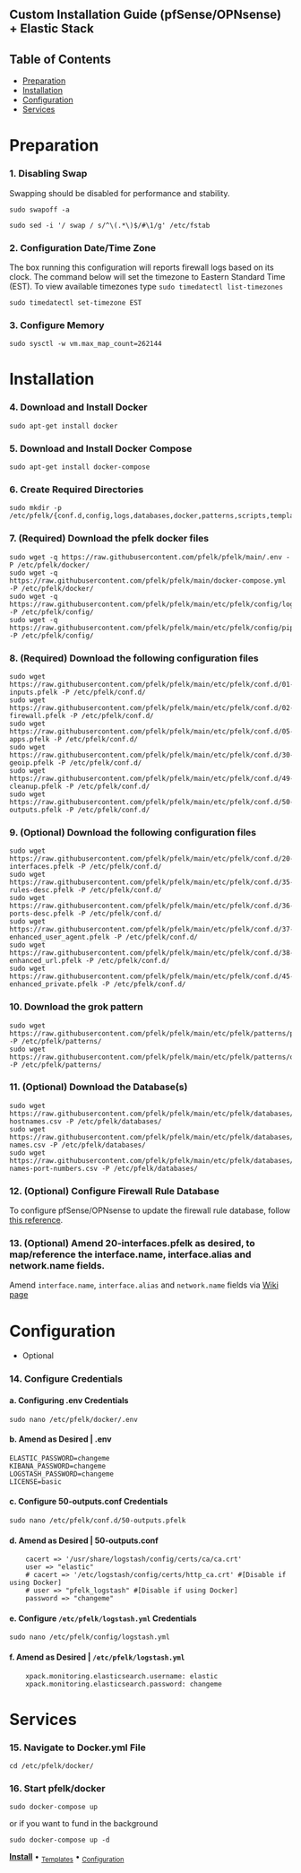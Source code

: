 ## Custom Installation Guide (pfSense/OPNsense) + Elastic Stack 

## Table of Contents

- [Preparation](#preparation)
- [Installation](#installation)
- [Configuration](#configuration)
- [Services](#services)

# Preparation

### 1. Disabling Swap
Swapping should be disabled for performance and stability.
```
sudo swapoff -a
```
```
sudo sed -i '/ swap / s/^\(.*\)$/#\1/g' /etc/fstab
```

### 2. Configuration Date/Time Zone
The box running this configuration will reports firewall logs based on its clock.  The command below will set the timezone to Eastern Standard Time (EST).  To view available timezones type `sudo timedatectl list-timezones`
```
sudo timedatectl set-timezone EST
```

### 3. Configure Memory
```
sudo sysctl -w vm.max_map_count=262144
```

# Installation

### 4. Download and Install Docker
```
sudo apt-get install docker
```
### 5. Download and Install Docker Compose
```
sudo apt-get install docker-compose
```

### 6. Create Required Directories 
```
sudo mkdir -p /etc/pfelk/{conf.d,config,logs,databases,docker,patterns,scripts,templates}
```

### 7. (Required) Download the pfelk docker files
```
sudo wget -q https://raw.githubusercontent.com/pfelk/pfelk/main/.env -P /etc/pfelk/docker/
sudo wget -q https://raw.githubusercontent.com/pfelk/pfelk/main/docker-compose.yml -P /etc/pfelk/docker/
sudo wget -q https://raw.githubusercontent.com/pfelk/pfelk/main/etc/pfelk/config/logstash.yml -P /etc/pfelk/config/
sudo wget -q https://raw.githubusercontent.com/pfelk/pfelk/main/etc/pfelk/config/pipelines.yml -P /etc/pfelk/config/
```

### 8. (Required) Download the following configuration files
```
sudo wget https://raw.githubusercontent.com/pfelk/pfelk/main/etc/pfelk/conf.d/01-inputs.pfelk -P /etc/pfelk/conf.d/
sudo wget https://raw.githubusercontent.com/pfelk/pfelk/main/etc/pfelk/conf.d/02-firewall.pfelk -P /etc/pfelk/conf.d/
sudo wget https://raw.githubusercontent.com/pfelk/pfelk/main/etc/pfelk/conf.d/05-apps.pfelk -P /etc/pfelk/conf.d/
sudo wget https://raw.githubusercontent.com/pfelk/pfelk/main/etc/pfelk/conf.d/30-geoip.pfelk -P /etc/pfelk/conf.d/
sudo wget https://raw.githubusercontent.com/pfelk/pfelk/main/etc/pfelk/conf.d/49-cleanup.pfelk -P /etc/pfelk/conf.d/
sudo wget https://raw.githubusercontent.com/pfelk/pfelk/main/etc/pfelk/conf.d/50-outputs.pfelk -P /etc/pfelk/conf.d/
```

### 9. (Optional) Download the following configuration files
```
sudo wget https://raw.githubusercontent.com/pfelk/pfelk/main/etc/pfelk/conf.d/20-interfaces.pfelk -P /etc/pfelk/conf.d/
sudo wget https://raw.githubusercontent.com/pfelk/pfelk/main/etc/pfelk/conf.d/35-rules-desc.pfelk -P /etc/pfelk/conf.d/
sudo wget https://raw.githubusercontent.com/pfelk/pfelk/main/etc/pfelk/conf.d/36-ports-desc.pfelk -P /etc/pfelk/conf.d/
sudo wget https://raw.githubusercontent.com/pfelk/pfelk/main/etc/pfelk/conf.d/37-enhanced_user_agent.pfelk -P /etc/pfelk/conf.d/
sudo wget https://raw.githubusercontent.com/pfelk/pfelk/main/etc/pfelk/conf.d/38-enhanced_url.pfelk -P /etc/pfelk/conf.d/
sudo wget https://raw.githubusercontent.com/pfelk/pfelk/main/etc/pfelk/conf.d/45-enhanced_private.pfelk -P /etc/pfelk/conf.d/
```

### 10. Download the grok pattern
```
sudo wget https://raw.githubusercontent.com/pfelk/pfelk/main/etc/pfelk/patterns/pfelk.grok -P /etc/pfelk/patterns/
sudo wget https://raw.githubusercontent.com/pfelk/pfelk/main/etc/pfelk/patterns/openvpn.grok -P /etc/pfelk/patterns/
```

### 11. (Optional) Download the Database(s)
```
sudo wget https://raw.githubusercontent.com/pfelk/pfelk/main/etc/pfelk/databases/private-hostnames.csv -P /etc/pfelk/databases/
sudo wget https://raw.githubusercontent.com/pfelk/pfelk/main/etc/pfelk/databases/rule-names.csv -P /etc/pfelk/databases/
sudo wget https://raw.githubusercontent.com/pfelk/pfelk/main/etc/pfelk/databases/service-names-port-numbers.csv -P /etc/pfelk/databases/
```

### 12. (Optional) Configure Firewall Rule Database
To configure pfSense/OPNsense to update the firewall rule database, follow [this reference](https://github.com/pfelk/pfelk/wiki/References:-Rule-Descriptions).

### 13. (Optional) Amend 20-interfaces.pfelk as desired, to map/reference the interface.name, interface.alias and network.name fields. 
Amend `interface.name`, `interface.alias` and `network.name` fields via [Wiki page](https://github.com/pfelk/pfelk/wiki/References:-Customized-Interface-Names)

# Configuration
* Optional

### 14. Configure Credentials

#### a. Configuring .env Credentials
```
sudo nano /etc/pfelk/docker/.env
```
#### b. Amend as Desired | .env
```
ELASTIC_PASSWORD=changeme
KIBANA_PASSWORD=changeme
LOGSTASH_PASSWORD=changeme
LICENSE=basic
```

#### c. Configure 50-outputs.conf Credentials
```
sudo nano /etc/pfelk/conf.d/50-outputs.pfelk
```
#### d. Amend as Desired | 50-outputs.conf 
```
    cacert => '/usr/share/logstash/config/certs/ca/ca.crt'
    user => "elastic"
    # cacert => '/etc/logstash/config/certs/http_ca.crt' #[Disable if using Docker]
    # user => "pfelk_logstash" #[Disable if using Docker]
    password => "changeme"
```

#### e. Configure `/etc/pfelk/logstash.yml` Credentials
```
sudo nano /etc/pfelk/config/logstash.yml
```
#### f. Amend as Desired | `/etc/pfelk/logstash.yml`
```
    xpack.monitoring.elasticsearch.username: elastic
    xpack.monitoring.elasticsearch.password: changeme
```

# Services

### 15. Navigate to Docker.yml File
```
cd /etc/pfelk/docker/
```

### 16. Start pfelk/docker
```
sudo docker-compose up
```
or if you want to fund in the background
```
sudo docker-compose up -d
```

**[Install](docker.md)** • <sub>[Templates](templates.md)</sub> • <sub>[Configuration](configuration.md)</sub>

